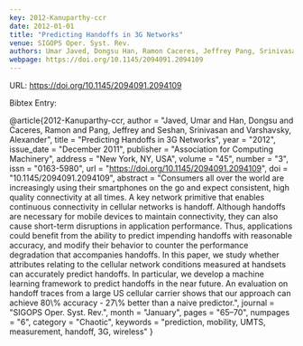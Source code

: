 ```yaml
---
key: 2012-Kanuparthy-ccr
date: 2012-01-01
title: "Predicting Handoffs in 3G Networks"
venue: SIGOPS Oper. Syst. Rev.
authors: Umar Javed, Dongsu Han, Ramon Caceres, Jeffrey Pang, Srinivasan Seshan and Alexander Varshavsky
webpage: https://doi.org/10.1145/2094091.2094109
---
```


URL: https://doi.org/10.1145/2094091.2094109

Bibtex Entry:

@article{2012-Kanuparthy-ccr,
    author = "Javed, Umar and Han, Dongsu and Caceres, Ramon and Pang, Jeffrey and Seshan, Srinivasan and Varshavsky, Alexander",
    title = "Predicting Handoffs in 3G Networks",
    year = "2012",
    issue_date = "December 2011",
    publisher = "Association for Computing Machinery",
    address = "New York, NY, USA",
    volume = "45",
    number = "3",
    issn = "0163-5980",
    url = "https://doi.org/10.1145/2094091.2094109",
    doi = "10.1145/2094091.2094109",
    abstract = "Consumers all over the world are increasingly using their smartphones on the go and expect consistent, high quality connectivity at all times. A key network primitive that enables continuous connectivity in cellular networks is handoff. Although handoffs are necessary for mobile devices to maintain connectivity, they can also cause short-term disruptions in application performance. Thus, applications could benefit from the ability to predict impending handoffs with reasonable accuracy, and modify their behavior to counter the performance degradation that accompanies handoffs. In this paper, we study whether attributes relating to the cellular network conditions measured at handsets can accurately predict handoffs. In particular, we develop a machine learning framework to predict handoffs in the near future. An evaluation on handoff traces from a large US cellular carrier shows that our approach can achieve 80\\% accuracy - 27\\% better than a naive predictor.",
    journal = "SIGOPS Oper. Syst. Rev.",
    month = "January",
    pages = "65–70",
    numpages = "6",
    category = "Chaotic",
    keywords = "prediction, mobility, UMTS, measurement, handoff, 3G, wireless"
}

